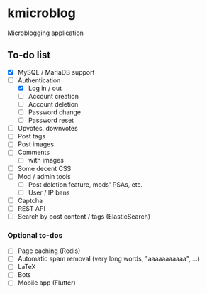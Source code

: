 # kmicroblog
Microblogging application

## To-do list
- [x] MySQL / MariaDB support
- [ ] Authentication
    * [x] Log in / out
    * [ ] Account creation
    * [ ] Account deletion
    * [ ] Password change
    * [ ] Password reset
- [ ] Upvotes, downvotes
- [ ] Post tags
- [ ] Post images
- [ ] Comments
    * [ ] with images
- [ ] Some decent CSS
- [ ] Mod / admin tools
    * [ ] Post deletion feature, mods' PSAs, etc.
    * [ ] User / IP bans
- [ ] Captcha
- [ ] REST API
- [ ] Search by post content / tags (ElasticSearch)

### Optional to-dos
- [ ] Page caching (Redis)
- [ ] Automatic spam removal (very long words, "aaaaaaaaaaa", ...)
- [ ] LaTeX
- [ ] Bots
- [ ] Mobile app (Flutter)
